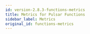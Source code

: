 ```yaml
---
id: version-2.8.3-functions-metrics
title: Metrics for Pulsar Functions
sidebar_label: Metrics
original_id: functions-metrics
---
```


